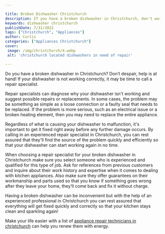 ```yaml
---

title: Broken Dishwasher Christchurch
description: If you have a broken dishwasher in Christchurch, don't worry - read on to find out how to get it fixed!
keywords: dishwasher christchurch
publishDate: 7/31/2022
tags: ["Christchurch", "Appliances"]
author: Curtis
categories: ["Appliances Christchurch"]
cover: 
 image: /img/christchurch/4.webp
 alt: 'christchurch located dishwashers in need of repair'

---
```


Do you have a broken dishwasher in Christchurch? Don’t despair, help is at hand! If your dishwasher is not working correctly, it may be time to call a repair specialist.
 
Repair specialists can diagnose why your dishwasher isn't working and suggest possible repairs or replacements. In some cases, the problem may be something as simple as a loose connection or a faulty seal that needs to be replaced. If the problem is more serious, such as an electrical issue or a broken heating element, then you may need to replace the entire appliance. 

Regardless of what is causing your dishwasher to malfunction, it's important to get it fixed right away before any further damage occurs. By calling in an experienced repair specialist in Christchurch, you can rest assured that they'll find the source of the problem quickly and efficiently so that your dishwasher can start working again in no time. 
 
When choosing a repair specialist for your broken dishwasher in Christchurch make sure you select someone who is experienced and qualified for this type of job. Ask for references from previous customers and inquire about their work history and expertise when it comes to dealing with kitchen appliances. Also make sure they offer guarantees on their workmanship and parts used so that you know if something goes wrong after they leave your home, they’ll come back and fix it without charge. 
 
Having a broken dishwasher can be inconvenient but with the help of an experienced professional in Christchurch you can rest assured that everything will get fixed quickly and correctly so that your kitchen stays clean and sparkling again!

Make your life easier with a list of <a href="/pages/appliance-repair-technicians-in-christchurch/">appliance repair technicians in christchurch</a> can help you renew them with energy.